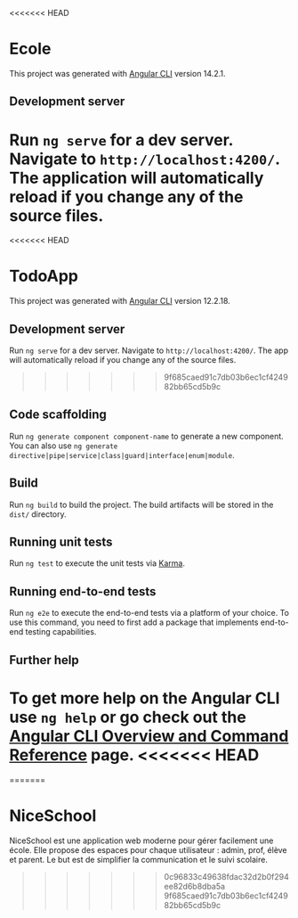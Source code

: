 <<<<<<< HEAD
# Ecole

This project was generated with [Angular CLI](https://github.com/angular/angular-cli) version 14.2.1.

## Development server

Run `ng serve` for a dev server. Navigate to `http://localhost:4200/`. The application will automatically reload if you change any of the source files.
=======
<<<<<<< HEAD
# TodoApp

This project was generated with [Angular CLI](https://github.com/angular/angular-cli) version 12.2.18.

## Development server

Run `ng serve` for a dev server. Navigate to `http://localhost:4200/`. The app will automatically reload if you change any of the source files.
>>>>>>> 9f685caed91c7db03b6ec1cf424982bb65cd5b9c

## Code scaffolding

Run `ng generate component component-name` to generate a new component. You can also use `ng generate directive|pipe|service|class|guard|interface|enum|module`.

## Build

Run `ng build` to build the project. The build artifacts will be stored in the `dist/` directory.

## Running unit tests

Run `ng test` to execute the unit tests via [Karma](https://karma-runner.github.io).

## Running end-to-end tests

Run `ng e2e` to execute the end-to-end tests via a platform of your choice. To use this command, you need to first add a package that implements end-to-end testing capabilities.

## Further help

To get more help on the Angular CLI use `ng help` or go check out the [Angular CLI Overview and Command Reference](https://angular.io/cli) page.
<<<<<<< HEAD
=======
=======
# NiceSchool
NiceSchool est une application web moderne pour gérer facilement une école. Elle propose des espaces pour chaque utilisateur : admin, prof, élève et parent. Le but est de simplifier la communication et le suivi scolaire.
>>>>>>> 0c96833c49638fdac32d2b0f294ee82d6b8dba5a
>>>>>>> 9f685caed91c7db03b6ec1cf424982bb65cd5b9c

